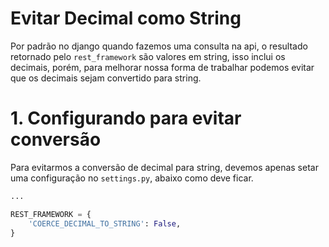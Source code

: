 # Evitar Decimal como String

Por padrão no django quando fazemos uma consulta na api, o resultado retornado pelo `rest_framework` são valores em string, isso inclui os decimais, porém, para melhorar nossa forma de trabalhar podemos evitar que os decimais sejam convertido para string.

# 1. Configurando para evitar conversão

Para evitarmos a conversão de decimal para string, devemos apenas setar uma configuração no `settings.py`, abaixo como deve ficar.

```py
...

REST_FRAMEWORK = {
    'COERCE_DECIMAL_TO_STRING': False,
}
```